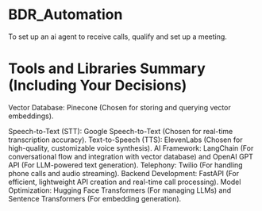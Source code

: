 # BDR_Automation
To set up an ai agent to receive calls, qualify and set up a meeting. 
# Tools and Libraries Summary (Including Your Decisions)
Vector Database: Pinecone (Chosen for storing and querying vector embeddings).

Speech-to-Text (STT): Google Speech-to-Text (Chosen for real-time transcription accuracy).
Text-to-Speech (TTS): ElevenLabs (Chosen for high-quality, customizable voice synthesis).
AI Framework: LangChain (For conversational flow and integration with vector database) and OpenAI GPT API (For LLM-powered text generation).
Telephony: Twilio (For handling phone calls and audio streaming).
Backend Development: FastAPI (For efficient, lightweight API creation and real-time call processing).
Model Optimization: Hugging Face Transformers (For managing LLMs) and Sentence Transformers (For embedding generation).
